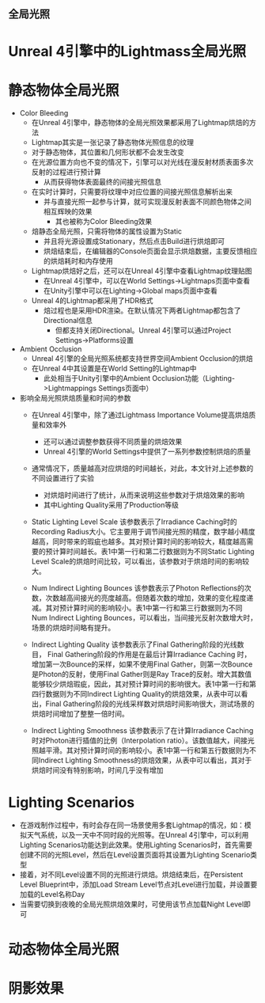 ## 全局光照

# Unreal 4引擎中的Lightmass全局光照
# 静态物体全局光照
  - Color Bleeding
    - 在Unreal 4引擎中，静态物体的全局光照效果都采用了Lightmap烘焙的方法
    - Lightmap其实是一张记录了静态物体光照信息的纹理
    - 对于静态物体，其位置和几何形状都不会发生改变
    - 在光源位置方向也不变的情况下，引擎可以对光线在漫反射材质表面多次反射的过程进行预计算
      - 从而获得物体表面最终的间接光照信息
    - 在实时计算时，只需要将纹理中对应位置的间接光照信息解析出来
      - 并与直接光照一起参与计算，就可实现漫反射表面不同颜色物体之间相互辉映的效果
        - 其也被称为Color Bleeding效果
    - 焙静态全局光照，只需将物体的属性设置为Static
      - 并且将光源设置成Stationary，然后点击Build进行烘焙即可
      - 烘焙结束后，在编辑器的Console页面会显示烘焙数据，主要反馈相应的烘焙耗时和内存使用
    - Lightmap烘焙好之后，还可以在Unreal 4引擎中查看Lightmap纹理贴图
      - 在Unreal 4引擎中，可以在World Settings->Lightmaps页面中查看
      - 在Unity引擎中可以在Lighting->Global maps页面中查看
    - Unreal 4的Lightmap都采用了HDR格式
      - 焙过程也是采用HDR渲染。在默认情况下两者Lightmap都包含了Directional信息
        - 但都支持关闭Directional。Unreal 4引擎可以通过Project Settings->Platforms设置
  - Ambient Occlusion
    - Unreal 4引擎的全局光照系统都支持世界空间Ambient Occlusion的烘焙
    - 在Unreal 4中其设置是在World Setting的Lightmap中
      - 此处相当于Unity引擎中的Ambient Occlusion功能（Lighting->Lightmappings Settings页面中）
  - 影响全局光照烘焙质量和时间的参数
    - 在Unreal 4引擎中，除了通过Lightmass Importance Volume提高烘焙质量和效率外
      - 还可以通过调整参数获得不同质量的烘焙效果
      - Unreal 4引擎的World Settings中提供了一系列参数控制烘焙的质量
    - 通常情况下，质量越高对应烘焙的时间越长，对此，本文针对上述参数的不同设置进行了实验
      - 对烘焙时间进行了统计，从而来说明这些参数对于烘焙效果的影响
      - 其中Lighting Quality采用了Production等级
    - Static Lighting Level Scale 该参数表示了Irradiance Caching时的Recording Radius大小。它主要用于调节间接光照的精度，数字越小精度越高，同时带来的瑕疵也越多。其对预计算时间的影响较大，精度越高需要的预计算时间越长。表1中第一行和第二行数据则为不同Static Lighting Level Scale的烘焙时间比较，可以看出，该参数对于烘焙时间的影响较大。

    - Num Indirect Lighting Bounces 该参数表示了Photon Reflections的次数，次数越高间接光的亮度越高。但随着次数的增加，效果的变化程度递减。其对预计算时间的影响较小。表1中第一行和第三行数据则为不同Num Indirect Lighting Bounces，可以看出，当间接光反射次数增大时，场景的烘焙时间略有提升。

    - Indirect Lighting Quality 该参数表示了Final Gathering阶段的光线数目， Final Gathering阶段的作用是在最后计算Irradiance Caching 时，增加第一次Bounce的采样，如果不使用Final Gather，则第一次Bounce是Photon的反射，使用Final Gather则是Ray Trace的反射。增大其数值能够较少烘焙瑕疵，因此，其对预计算时间的影响很大。表1中第一行和第四行数据则为不同Indirect Lighting Quality的烘焙效果，从表中可以看出，Final Gathering阶段的光线采样数对烘焙时间影响很大，测试场景的烘焙时间增加了整整一倍时间。

    - Indirect Lighting Smoothness 该参数表示了在计算Irradiance Caching 时对Photon进行插值的比例（Interpolation ratio）。该数值越大，间接光照越平滑。其对预计算时间的影响较小。表1中第一行和第五行数据则为不同Indirect Lighting Smoothness的烘焙效果，从表中可以看出，其对于烘焙时间没有特别影响，时间几乎没有增加
# Lighting Scenarios
  - 在游戏制作过程中，有时会存在同一场景使用多套Lightmap的情况，如：模拟天气系统，以及一天中不同时段的光照等。在Unreal 4引擎中，可以利用Lighting Scenarios功能达到此效果。使用Lighting Scenarios时，首先需要创建不同的光照Level，然后在Level设置页面将其设置为Lighting Scenario类型
  - 接着，对不同Level设置不同的光照进行烘焙。烘焙结束后，在Persistent Level Blueprint中，添加Load Stream Level节点对Level进行加载，并设置要加载的Level名称Day
  - 当需要切换到夜晚的全局光照烘焙效果时，可使用该节点加载Night Level即可

# 动态物体全局光照
# 阴影效果
